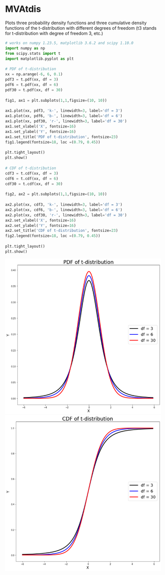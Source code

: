# MVAtdis
Plots three probability density functions and three cumulative density functions of
the t-distribution with different degrees of freedom (t3 stands for t-distribution with degree of
freedom 3, etc.)

```python
# works on numpy 1.23.5, matplotlib 3.6.2 and scipy 1.10.0
import numpy as np
from scipy.stats import t
import matplotlib.pyplot as plt

# PDF of t-distribution
xx = np.arange(-6, 6, 0.1)
pdf3 = t.pdf(xx, df = 3)
pdf6 = t.pdf(xx, df = 6)
pdf30 = t.pdf(xx, df = 30)

fig1, ax1 = plt.subplots(1,1,figsize=(10, 10))

ax1.plot(xx, pdf3, 'k-', linewidth=3, label='df = 3')
ax1.plot(xx, pdf6, 'b-', linewidth=3, label='df = 6')
ax1.plot(xx, pdf30, 'r-', linewidth=3, label='df = 30')
ax1.set_xlabel('X', fontsize=16)
ax1.set_ylabel('Y', fontsize=16)
ax1.set_title('PDF of t-distribution', fontsize=23)
fig1.legend(fontsize=18, loc =(0.79, 0.45))

plt.tight_layout()
plt.show()

# CDF of t-distribution
cdf3 = t.cdf(xx, df = 3)
cdf6 = t.cdf(xx, df = 6)
cdf30 = t.cdf(xx, df = 30)

fig2, ax2 = plt.subplots(1,1,figsize=(10, 10))

ax2.plot(xx, cdf3, 'k-', linewidth=3, label='df = 3')
ax2.plot(xx, cdf6, 'b-', linewidth=3, label='df = 6')
ax2.plot(xx, cdf30, 'r-', linewidth=3, label='df = 30')
ax2.set_xlabel('X', fontsize=16)
ax2.set_ylabel('Y', fontsize=16)
ax2.set_title('CDF of t-distribution', fontsize=23)
fig2.legend(fontsize=18, loc =(0.79, 0.45))

plt.tight_layout()
plt.show()
```
![MVAtdis](MVAtdis01_python.png)
![MVAtdis](MVAtdis02_python.png)
